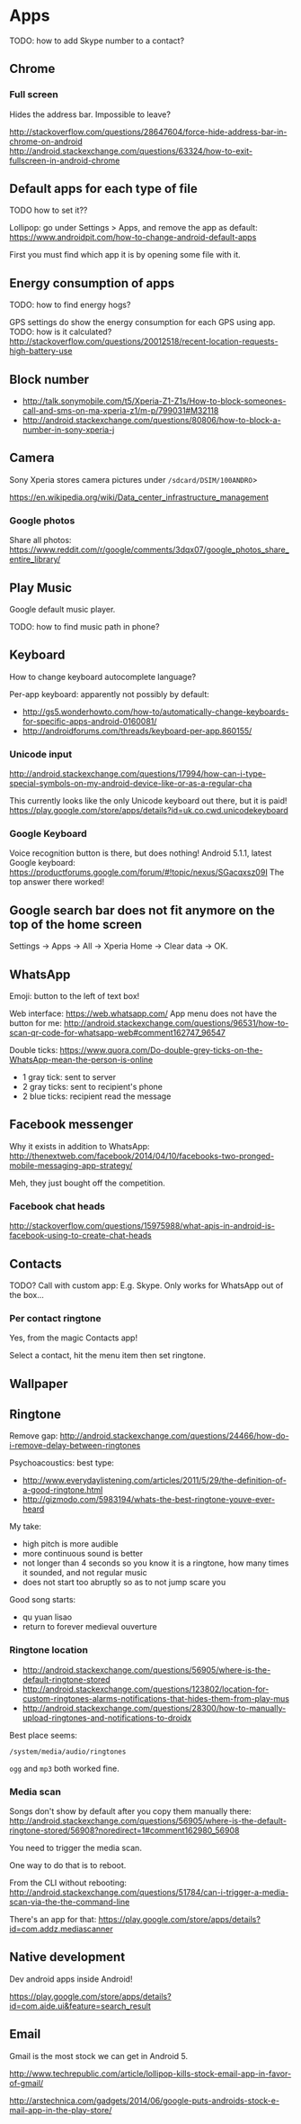 # Apps

TODO: how to add Skype number to a contact?

## Chrome

### Full screen

Hides the address bar. Impossible to leave?

<http://stackoverflow.com/questions/28647604/force-hide-address-bar-in-chrome-on-android>
<http://android.stackexchange.com/questions/63324/how-to-exit-fullscreen-in-android-chrome>

## Default apps for each type of file

TODO how to set it??

Lollipop: go under Settings > Apps, and remove the app as default: https://www.androidpit.com/how-to-change-android-default-apps

First you must find which app it is by opening some file with it.

## Energy consumption of apps

TODO: how to find energy hogs?

GPS settings do show the energy consumption for each GPS using app. TODO: how is it calculated? <http://stackoverflow.com/questions/20012518/recent-location-requests-high-battery-use>

## Block number

- http://talk.sonymobile.com/t5/Xperia-Z1-Z1s/How-to-block-someones-call-and-sms-on-ma-xperia-z1/m-p/799031#M32118
- http://android.stackexchange.com/questions/80806/how-to-block-a-number-in-sony-xperia-j

## Camera

Sony Xperia stores camera pictures under `/sdcard/DSIM/100ANDRO`>

<https://en.wikipedia.org/wiki/Data_center_infrastructure_management>

### Google photos

Share all photos: <https://www.reddit.com/r/google/comments/3dqx07/google_photos_share_entire_library/>

## Play Music

Google default music player.

TODO: how to find music path in phone?

## Keyboard

How to change keyboard autocomplete language?

Per-app keyboard: apparently not possibly by default:

- <http://gs5.wonderhowto.com/how-to/automatically-change-keyboards-for-specific-apps-android-0160081/>
- <http://androidforums.com/threads/keyboard-per-app.860155/>

### Unicode input

<http://android.stackexchange.com/questions/17994/how-can-i-type-special-symbols-on-my-android-device-like-or-as-a-regular-cha>

This currently looks like the only Unicode keyboard out there, but it is paid! <https://play.google.com/store/apps/details?id=uk.co.cwd.unicodekeyboard>

### Google Keyboard

Voice recognition button is there, but does nothing! Android 5.1.1, latest Google keyboard: <https://productforums.google.com/forum/#!topic/nexus/SGacqxsz09I> The top answer there worked!

## Google search bar does not fit anymore on the top of the home screen

Settings -> Apps -> All -> Xperia Home -> Clear data -> OK.

## WhatsApp

Emoji: button to the left of text box!

Web interface: https://web.whatsapp.com/ App menu does not have the button for me: <http://android.stackexchange.com/questions/96531/how-to-scan-qr-code-for-whatsapp-web#comment162747_96547>

Double ticks: <https://www.quora.com/Do-double-grey-ticks-on-the-WhatsApp-mean-the-person-is-online>

- 1 gray tick: sent to server
- 2 gray ticks: sent to recipient's phone
- 2 blue ticks: recipient read the message

## Facebook messenger

Why it exists in addition to WhatsApp: <http://thenextweb.com/facebook/2014/04/10/facebooks-two-pronged-mobile-messaging-app-strategy/>

Meh, they just bought off the competition.

### Facebook chat heads

<http://stackoverflow.com/questions/15975988/what-apis-in-android-is-facebook-using-to-create-chat-heads>

## Contacts

TODO? Call with custom app: E.g. Skype. Only works for WhatsApp out of the box...

### Per contact ringtone

Yes, from the magic Contacts app!

Select a contact, hit the menu item then set ringtone.

## Wallpaper

## Ringtone

Remove gap: <http://android.stackexchange.com/questions/24466/how-do-i-remove-delay-between-ringtones>

Psychoacoustics: best type:

- <http://www.everydaylistening.com/articles/2011/5/29/the-definition-of-a-good-ringtone.html>
- <http://gizmodo.com/5983194/whats-the-best-ringtone-youve-ever-heard>

My take:

- high pitch is more audible
- more continuous sound is better
- not longer than 4 seconds so you know it is a ringtone, how many times it sounded, and not regular music
- does not start too abruptly so as to not jump scare you

Good song starts:

- qu yuan lisao
- return to forever medieval ouverture

### Ringtone location

- http://android.stackexchange.com/questions/56905/where-is-the-default-ringtone-stored
- http://android.stackexchange.com/questions/123802/location-for-custom-ringtones-alarms-notifications-that-hides-them-from-play-mus
- http://android.stackexchange.com/questions/28300/how-to-manually-upload-ringtones-and-notifications-to-droidx

Best place seems:

    /system/media/audio/ringtones

`ogg` and `mp3` both worked fine.

### Media scan

Songs don't show by default after you copy them manually there: <http://android.stackexchange.com/questions/56905/where-is-the-default-ringtone-stored/56908?noredirect=1#comment162980_56908>

You need to trigger the media scan.

One way to do that is to reboot.

From the CLI without rebooting: <http://android.stackexchange.com/questions/51784/can-i-trigger-a-media-scan-via-the-the-command-line>

There's an app for that: <https://play.google.com/store/apps/details?id=com.addz.mediascanner>

## Native development

Dev android apps inside Android!

<https://play.google.com/store/apps/details?id=com.aide.ui&feature=search_result>

## Email

Gmail is the most stock we can get in Android 5.

<http://www.techrepublic.com/article/lollipop-kills-stock-email-app-in-favor-of-gmail/>

<http://arstechnica.com/gadgets/2014/06/google-puts-androids-stock-e-mail-app-in-the-play-store/>
